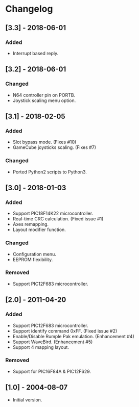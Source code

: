 # Changelog

## [3.3] - 2018-06-01
### Added
 - Interrupt based reply.

## [3.2] - 2018-06-01
### Changed
 - N64 controller pin on PORTB.
 - Joystick scaling menu option.

## [3.1] - 2018-02-05
### Added
 - Slot bypass mode. (Fixes #10)
 - GameCube joysticks scaling. (Fixes #7)

### Changed
 - Ported Python2 scripts to Python3.

## [3.0] - 2018-01-03
### Added
 - Support PIC18F14K22 microcontroller.
 - Real-time CRC calculation. (Fixed issue #1)
 - Axes remapping.
 - Layout modifier function.

### Changed
 - Configuration menu.
 - EEPROM flexibility.

### Removed
 - Support PIC12F683 microcontroller.

## [2.0] - 2011-04-20
### Added
 - Support PIC12F683 microcontroller.
 - Support identify command 0xFF. (Fixed issue #2)
 - Enable/Disable Rumple Pak emulation. (Enhancement #4)
 - Support WaveBird. (Enhancement #5)
 - Support 4 mapping layout.

### Removed
 - Support for PIC16F84A & PIC12F629.

## [1.0] - 2004-08-07
 - Initial version.

